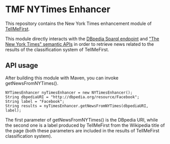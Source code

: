 # TMF NYTimes Enhancer

This repository contains the New York Times enhancement module of [TellMeFirst](https://github.com/TellMeFirst/TellMeFirst).

This module directly interacts with the [DBpedia Sparql endpoint](http://dbpedia.org/sparql) and ["The New York Times" semantic APIs](http://developer.nytimes.com/docs/semantic_api) in order to retrieve news related to the results of the classification system of TellMeFirst.

## API usage

After building this module with Maven, you can invoke getNewsFromNYTimes().

	NYTimesEnhancer nyTimesEnhancer = new NYTimesEnhancer();
	String dbpediaURI = "http://dbpedia.org/resource/Facebook";
	String label = "Facebook";
	String results = nyTimesEnhancer.getNewsFromNYTimes(dbpediaURI, label);

The first parameter of getNewsFromNYTimes() is the DBpedia URI, while the second one is a label produced by TellMeFirst from the Wikipedia title of the page (both these parameters are included in the results of TellMeFirst classification system).
